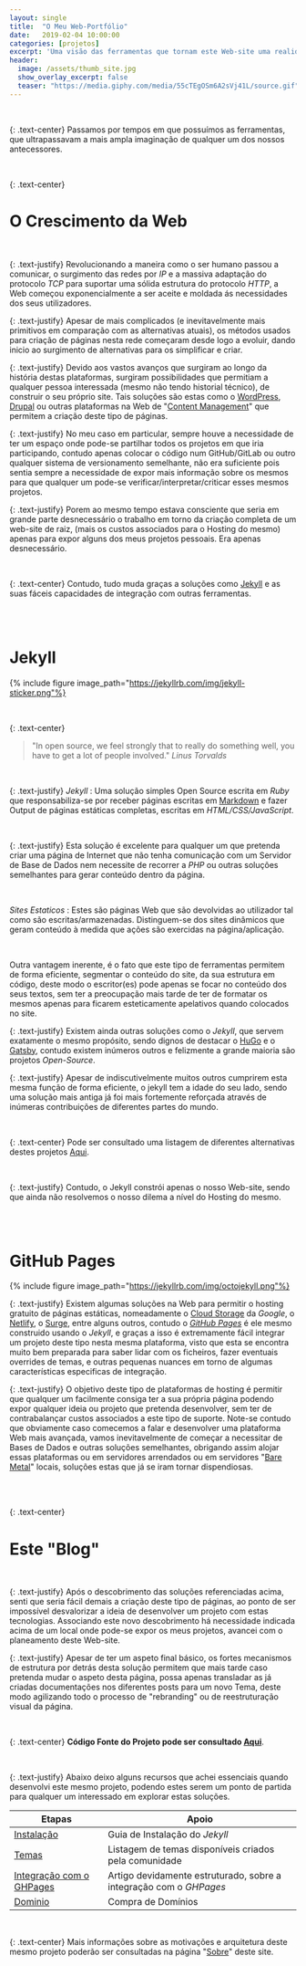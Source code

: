 ```yaml
---
layout: single
title:  "O Meu Web-Portfólio"
date:   2019-02-04 10:00:00
categories: [projetos]
excerpt: 'Uma visão das ferramentas que tornam este Web-site uma realidade.'
header:
  image: /assets/thumb_site.jpg
  show_overlay_excerpt: false
  teaser: "https://media.giphy.com/media/55cTEgOSm6A2sVj41L/source.gif"
---
```



<br/>

{: .text-center}
Passamos por tempos em que possuímos as ferramentas, que ultrapassavam a mais ampla imaginação de qualquer um dos nossos antecessores.

<br/>

{: .text-center}
# O Crescimento da Web

<br/>

{: .text-justify}
Revolucionando a maneira como o ser humano passou a comunicar, o surgimento das redes por *IP* e a massiva adaptação do protocolo *TCP* para suportar uma sólida estrutura do protocolo *HTTP*, a Web começou exponencialmente a ser aceite e moldada ás necessidades dos seus utilizadores.

{: .text-justify}
Apesar de mais complicados (e inevitavelmente mais primitivos em comparação com as alternativas atuais), os métodos usados para  criação de páginas nesta rede começaram desde logo a evoluir, dando inicio ao surgimento de  alternativas para os simplificar e criar.

{: .text-justify}
Devido aos vastos avanços que surgiram ao longo da história destas plataformas, surgiram possibilidades que permitiam a qualquer pessoa interessada (mesmo não tendo historial técnico), de construir o seu próprio site. Tais soluções são estas como o [WordPress](https://wordpress.com/), [Drupal](https://www.drupal.org/) ou outras plataformas na Web de "[Content Management](https://pt.wikipedia.org/wiki/Sistema_de_gerenciamento_de_conte%C3%BAdo)" que permitem a criação deste tipo de páginas.

{: .text-justify}
No meu caso em particular, sempre houve a necessidade de ter um espaço onde pode-se partilhar todos os projetos em que iria participando, contudo apenas colocar o código num GitHub/GitLab ou outro qualquer sistema de versionamento semelhante, não era suficiente pois sentia sempre a necessidade de expor mais informação sobre os mesmos para que qualquer um pode-se verificar/interpretar/criticar esses mesmos projetos.

{: .text-justify}
Porem ao mesmo tempo estava consciente que seria em grande parte desnecessário o trabalho em torno da criação completa de um web-site de raiz, (mais os custos associados para o Hosting do mesmo) apenas para expor alguns dos meus projetos pessoais. Era apenas desnecessário.

<br/>

{: .text-center}
Contudo, tudo muda graças a soluções como [Jekyll](https://jekyllrb.com/) e as suas fáceis capacidades de integração com outras ferramentas.

<br/>
<br/>

# Jekyll

{% include figure image_path="https://jekyllrb.com/img/jekyll-sticker.png"%}

<br/>

{: .text-center}
> "In open source, we feel strongly that to really do something well, you have to get a lot of people involved."
<cite>Linus Torvalds</cite>

<br/>

{: .text-justify}
*Jekyll*
: Uma solução simples Open Source escrita em *Ruby* que responsabiliza-se por receber páginas escritas em [Markdown](https://pt.wikipedia.org/wiki/Markdown) e fazer Output de páginas estáticas completas, escritas em *HTML/CSS/JavaScript*.

<br/>

{: .text-justify}
Esta solução é excelente para qualquer um que pretenda criar uma página de Internet que não tenha comunicação com um Servidor de Base de Dados nem necessite de recorrer a *PHP* ou outras soluções semelhantes para gerar conteúdo dentro da página.

<br/>

*Sites Estaticos*
: Estes são páginas Web que são devolvidas ao utilizador tal como são escritas/armazenadas. Distinguem-se dos sites dinâmicos que geram conteúdo à medida que ações são exercidas na página/aplicação.  

<br/>

Outra vantagem inerente, é o fato que este tipo de ferramentas permitem de forma eficiente, segmentar o conteúdo do site, da sua estrutura em código, deste modo o escritor(es) pode apenas se focar no conteúdo dos seus textos, sem ter a preocupação mais tarde de ter de formatar os mesmos apenas para ficarem esteticamente apelativos quando colocados no site.

{: .text-justify}
Existem ainda outras soluções como o *Jekyll*, que servem exatamente o mesmo propósito, sendo dignos de destacar o [HuGo](https://gohugo.io/) e o [Gatsby](https://www.gatsbyjs.org/), contudo existem inúmeros outros e felizmente a grande maioria são projetos *Open-Source*.

{: .text-justify}
Apesar de indiscutivelmente muitos outros cumprirem esta mesma função de forma eficiente, o jekyll tem a idade do seu lado, sendo uma solução mais antiga já foi mais fortemente reforçada através de inúmeras contribuições de diferentes partes do mundo.

<br/>

{: .text-center}
Pode ser consultado uma listagem de diferentes alternativas destes projetos [Aqui](https://www.staticgen.com/).

<br/>

{: .text-justify}
Contudo, o Jekyll constrói apenas o nosso Web-site, sendo que ainda não resolvemos o nosso dilema a nível do Hosting do mesmo.

<br/>
<br/>

# GitHub Pages

{% include figure image_path="https://jekyllrb.com/img/octojekyll.png"%}

{: .text-justify}
Existem algumas soluções na Web para permitir o hosting gratuito de páginas estáticas, nomeadamente o [Cloud Storage](https://cloud.google.com/storage/docs/hosting-static-website) da *Google*, o [Netlify](https://www.netlify.com/), o [Surge](https://surge.sh/), entre alguns outros, contudo o [*GitHub Pages*](https://pages.github.com/) é ele mesmo construido usando o *Jekyll*, e graças a isso é extremamente fácil integrar um projeto deste tipo nesta mesma plataforma, visto que esta se encontra muito bem preparada para saber lidar com os ficheiros, fazer eventuais overrides de temas, e outras pequenas nuances em torno de algumas características especificas de integração.

{: .text-justify}
O objetivo deste tipo de plataformas de hosting é permitir que qualquer um facilmente consiga ter a sua própria página podendo expor qualquer ideia ou projeto que pretenda desenvolver, sem ter de contrabalançar custos associados a este tipo de suporte. Note-se contudo que obviamente caso comecemos a falar e desenvolver uma plataforma Web mais avançada, vamos inevitavelmente de começar a necessitar de Bases de Dados e outras soluções semelhantes, obrigando assim alojar essas plataformas ou em servidores arrendados ou em servidores "[Bare Metal](https://en.wikipedia.org/wiki/Bare-metal_server)" locais, soluções estas que já se iram tornar dispendiosas.

<br/>
<br/>

{: .text-center}
# Este "Blog"

<br/>

{: .text-justify}
Após o descobrimento das soluções referenciadas acima, senti que seria fácil demais a criação deste tipo de páginas, ao ponto de ser impossível desvalorizar a ideia de desenvolver um projeto com estas tecnologias. Associando este novo descobrimento há necessidade indicada acima de um local onde pode-se expor os meus projetos, avancei com o planeamento deste Web-site.

{: .text-justify}
Apesar de ter um aspeto final básico, os fortes mecanismos de estrutura por detrás desta solução permitem que mais tarde caso pretenda mudar o aspeto desta página, possa apenas transladar as já criadas documentações nos diferentes posts para um novo Tema, deste modo agilizando todo o processo de "rebranding" ou de reestruturação visual da página.

<br/>

{: .text-center}
**Código Fonte do Projeto pode ser consultado [Aqui](https://github.com/Daniel-Vaz/WebPortfolio)**.

<br/>

{: .text-justify}
Abaixo deixo alguns recursos que achei essenciais quando desenvolvi este mesmo projeto, podendo estes serem um ponto de partida para qualquer um interessado em explorar estas soluções.

| Etapas                                                                    | Apoio                                                                 |
| --------------------------------------------------------------------------|---------------------------------------------------------------------- |
| [Instalação](https://jekyllrb.com/docs/installation/)                     |  Guia de Instalação do *Jekyll*                                       |
| [Temas](https://rubygems.org/search?utf8=%E2%9C%93&query=jekyll-theme)    |  Listagem de temas disponíveis criados pela comunidade                |
| [Integração com o GHPages](http://jmcglone.com/guides/github-pages/)      |  Artigo  devidamente estruturado, sobre a integração com o *GHPages*  |
| [Dominio](http://www.dot.tk/en/index.html?lang=en)                        |  Compra de Domínios                                                   |

<br/>

{: .text-center}
Mais informações sobre as motivações e arquitetura deste mesmo projeto poderão ser consultadas na página "[Sobre]({{site.baseurl}}/sobre)" deste site.
